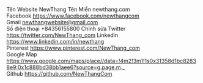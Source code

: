 
Tên Website 	NewThang 
Tên Miền 	newthang.com 	
Facebook 	https://www.facebook.com/newthangcom 	
Gmail 	newthangwebsite@gmail.com 	
Số điện thoại 	+84356155800 	Chỉnh sửa
Twitter 	https://twitter.com/NewThang_com 
Linkedin 	https://www.linkedin.com/in/newthang 	
Pinterest 	https://www.pinterest.com/NewThang_com 	
Google Map 	https://www.google.com/maps/place//data=!4m2!3m1!1s0x31358d1bc82838e9:0x1c888bd38bb1aee6?source=g.page.m._ 	
Github 	https://github.com/NewThangCom
